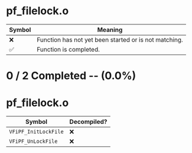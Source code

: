 # pf_filelock.o
| Symbol | Meaning 
| ------------- | ------------- 
| :x: | Function has not yet been started or is not matching. 
| :white_check_mark: | Function is completed. 


# 0 / 2 Completed -- (0.0%)
# pf_filelock.o
| Symbol | Decompiled? |
| ------------- | ------------- |
| `VFiPF_InitLockFile` | :x: |
| `VFiPF_UnLockFile` | :x: |
